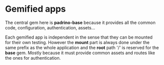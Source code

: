 # Gemified apps 

The central gem here is **padrino-base** because it provides all the common
code, configuration, authentication, assets... 

Each gemified app is independent in the sense that they can be mounted for
their own testing. However the **mount** part is always done under the same
prefix as the whole application and the **root** path '/' is reserved for the
**base** gem. Mostly because it must provide common assets and routes like the
ones for authentication.

